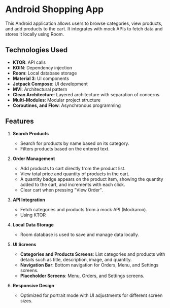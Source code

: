 # Android Shopping App

This Android application allows users to browse categories, view products, and add products to the cart. It integrates with mock APIs to fetch data and stores it locally using Room. 

## Technologies Used
- **KTOR**: API calls
- **KOIN**: Dependency injection
- **Room**: Local database storage
- **Material 3**: UI components
- **Jetpack Compose**: UI development
- **MVI**: Architectural pattern
- **Clean Architecture**: Layered architecture with separation of concerns
- **Multi-Modules**: Modular project structure
- **Coroutines, and Flow**: Asynchronous programming

## Features
1. **Search Products**  
   - Search for products by name based on its category.
   - Filters products based on the entered text.

2. **Order Management**  
   - Add products to cart directly from the product list.
   - View total price and quantity of products in the cart.
   - A quantity badge appears on the product item, showing the quantity added to the cart, and increments with each click.
   - Clear cart when pressing "View Order".

3. **API Integration**  
   - Fetch categories and products from a mock API (Mockaroo).
   - Using KTOR
  
4. **Local Data Storage**  
   - Room database is used to save and manage data locally.

5. **UI Screens**  
   - **Categories and Products Screens**: List categories and products with details such as title, description, image, and quantity.
   - **Navigation Bar**: Bottom navigation for Orders, Menu, and Settings screens.
   - **Placeholder Screens**: Menu, Orders, and Settings screens.

6. **Responsive Design**  
   - Optimized for portrait mode with UI adjustments for different screen sizes.
